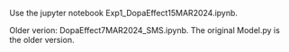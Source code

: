 Use the jupyter notebook Exp1_DopaEffect15MAR2024.ipynb. 

Older verion: DopaEffect7MAR2024_SMS.ipynb. 
The original Model.py is the older version. 
